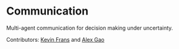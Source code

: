 # Communication

Multi-agent communication for decision making under uncertainty. 

Contributors: [Kevin Frans](https://github.com/kvfrans) and [Alex Gao](https://github.com/alexgaoo)
